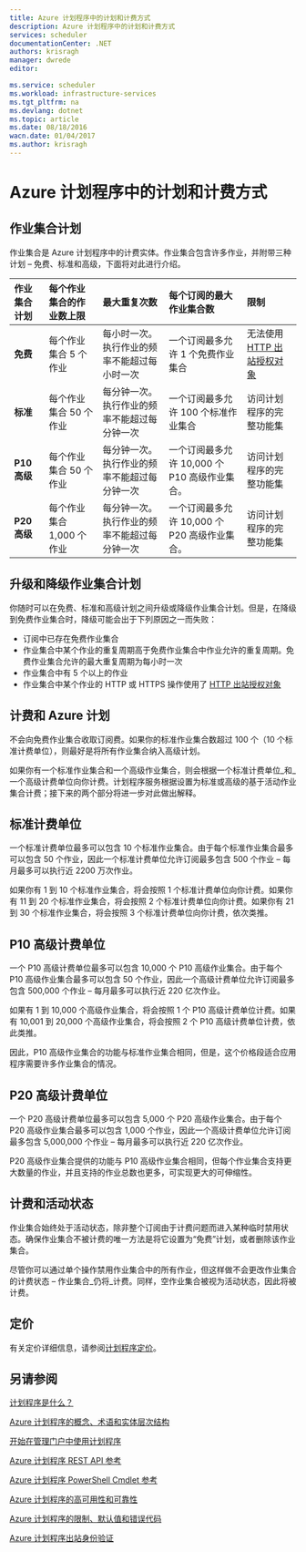 ```yaml
---
title: Azure 计划程序中的计划和计费方式
description: Azure 计划程序中的计划和计费方式
services: scheduler
documentationCenter: .NET
authors: krisragh
manager: dwrede
editor: 

ms.service: scheduler
ms.workload: infrastructure-services
ms.tgt_pltfrm: na
ms.devlang: dotnet
ms.topic: article
ms.date: 08/18/2016
wacn.date: 01/04/2017
ms.author: krisragh
---
```


# Azure 计划程序中的计划和计费方式

## 作业集合计划

作业集合是 Azure 计划程序中的计费实体。作业集合包含许多作业，并附带三种计划 – 免费、标准和高级，下面将对此进行介绍。

|**作业集合计划**|**每个作业集合的作业数上限**|**最大重复次数**|**每个订阅的最大作业集合数**|**限制**|
|:---|:---|:---|:---|:---|
|**免费**|每个作业集合 5 个作业|每小时一次。执行作业的频率不能超过每小时一次|一个订阅最多允许 1 个免费作业集合|无法使用 [HTTP 出站授权对象](./scheduler-outbound-authentication.md)
|**标准**|每个作业集合 50 个作业|每分钟一次。执行作业的频率不能超过每分钟一次|一个订阅最多允许 100 个标准作业集合|访问计划程序的完整功能集|
|**P10 高级**|每个作业集合 50 个作业|每分钟一次。执行作业的频率不能超过每分钟一次|一个订阅最多允许 10,000 个 P10 高级作业集合。|访问计划程序的完整功能集|
|**P20 高级**|每个作业集合 1,000 个作业|每分钟一次。执行作业的频率不能超过每分钟一次|一个订阅最多允许 10,000 个 P20 高级作业集合。|访问计划程序的完整功能集|

## 升级和降级作业集合计划

你随时可以在免费、标准和高级计划之间升级或降级作业集合计划。但是，在降级到免费作业集合时，降级可能会出于下列原因之一而失败：

- 订阅中已存在免费作业集合
- 作业集合中某个作业的重复周期高于免费作业集合中作业允许的重复周期。免费作业集合允许的最大重复周期为每小时一次
- 作业集合中有 5 个以上的作业
- 作业集合中某个作业的 HTTP 或 HTTPS 操作使用了 [HTTP 出站授权对象](./scheduler-outbound-authentication.md)

## 计费和 Azure 计划

不会向免费作业集合收取订阅费。如果你的标准作业集合数超过 100 个（10 个标准计费单位），则最好是将所有作业集合纳入高级计划。

如果你有一个标准作业集合和一个高级作业集合，则会根据一个标准计费单位_和_一个高级计费单位向你计费。计划程序服务根据设置为标准或高级的基于活动作业集合计费；接下来的两个部分将进一步对此做出解释。

## 标准计费单位

一个标准计费单位最多可以包含 10 个标准作业集合。由于每个标准作业集合最多可以包含 50 个作业，因此一个标准计费单位允许订阅最多包含 500 个作业 – 每月最多可以执行近 2200 万次作业。

如果你有 1 到 10 个标准作业集合，将会按照 1 个标准计费单位向你计费。如果你有 11 到 20 个标准作业集合，将会按照 2 个标准计费单位向你计费。如果你有 21 到 30 个标准作业集合，将会按照 3 个标准计费单位向你计费，依次类推。

## P10 高级计费单位

一个 P10 高级计费单位最多可以包含 10,000 个 P10 高级作业集合。由于每个 P10 高级作业集合最多可以包含 50 个作业，因此一个高级计费单位允许订阅最多包含 500,000 个作业 – 每月最多可以执行近 220 亿次作业。

如果有 1 到 10,000 个高级作业集合，将会按照 1 个 P10 高级计费单位计费。如果有 10,001 到 20,000 个高级作业集合，将会按照 2 个 P10 高级计费单位计费，依此类推。

因此，P10 高级作业集合的功能与标准作业集合相同，但是，这个价格段适合应用程序需要许多作业集合的情况。

## P20 高级计费单位

一个 P20 高级计费单位最多可以包含 5,000 个 P20 高级作业集合。由于每个 P20 高级作业集合最多可以包含 1,000 个作业，因此一个高级计费单位允许订阅最多包含 5,000,000 个作业 – 每月最多可以执行近 220 亿次作业。

P20 高级作业集合提供的功能与 P10 高级作业集合相同，但每个作业集合支持更大数量的作业，并且支持的作业总数也更多，可实现更大的可伸缩性。

## 计费和活动状态

作业集合始终处于活动状态，除非整个订阅由于计费问题而进入某种临时禁用状态。确保作业集合不被计费的唯一方法是将它设置为“免费”计划，或者删除该作业集合。

尽管你可以通过单个操作禁用作业集合中的所有作业，但这样做不会更改作业集合的计费状态 – 作业集合_仍将_计费。同样，空作业集合被视为活动状态，因此将被计费。

## 定价

有关定价详细信息，请参阅[计划程序定价](https://www.azure.cn/pricing/details/scheduler/)。

## 另请参阅

 [计划程序是什么？](./scheduler-intro.md)

 [Azure 计划程序的概念、术语和实体层次结构](./scheduler-concepts-terms.md)

 [开始在管理门户中使用计划程序](./scheduler-get-started-portal.md)

 [Azure 计划程序 REST API 参考](https://msdn.microsoft.com/zh-cn/library/mt629143)

 [Azure 计划程序 PowerShell Cmdlet 参考](./scheduler-powershell-reference.md)

 [Azure 计划程序的高可用性和可靠性](./scheduler-high-availability-reliability.md)

 [Azure 计划程序的限制、默认值和错误代码](./scheduler-limits-defaults-errors.md)

 [Azure 计划程序出站身份验证](./scheduler-outbound-authentication.md)
 
<!---HONumber=Mooncake_Quality_Review_0104_2017-->